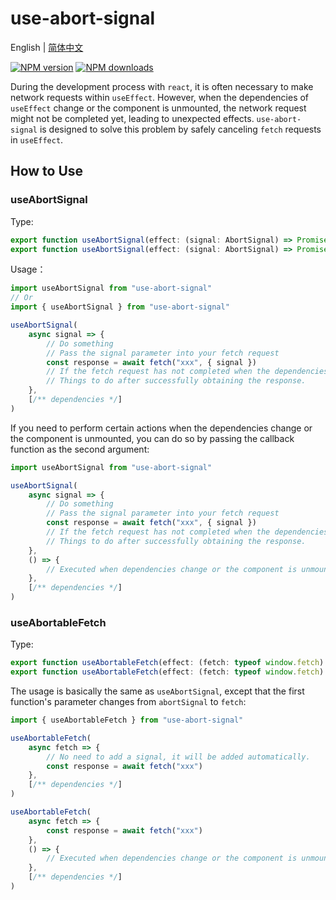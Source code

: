 # use-abort-signal

English | <a href="https://github.com/1adybug/use-abort-signal/blob/main/README.zh-CN.md">简体中文</a>

[![NPM version](https://img.shields.io/npm/v/use-abort-signal.svg?style=flat)](https://npmjs.org/package/use-abort-signal)
[![NPM downloads](https://img.shields.io/npm/dm/use-abort-signal)](https://npmjs.org/package/use-abort-signal)

During the development process with `react`, it is often necessary to make network requests within `useEffect`. However, when the dependencies of `useEffect` change or the component is unmounted, the network request might not be completed yet, leading to unexpected effects. `use-abort-signal` is designed to solve this problem by safely canceling `fetch` requests in `useEffect`.

## How to Use

### useAbortSignal

Type:

```typescript
export function useAbortSignal(effect: (signal: AbortSignal) => Promise<void>, deps?: DependencyList): void
export function useAbortSignal(effect: (signal: AbortSignal) => Promise<void>, callback: () => void, deps?: DependencyList): void
```

Usage：

```typescript
import useAbortSignal from "use-abort-signal"
// Or
import { useAbortSignal } from "use-abort-signal"

useAbortSignal(
    async signal => {
        // Do something
        // Pass the signal parameter into your fetch request
        const response = await fetch("xxx", { signal })
        // If the fetch request has not completed when the dependencies change or the component is unmounted, it will automatically cancel, and the code below will not be executed.
        // Things to do after successfully obtaining the response.
    },
    [/** dependencies */]
)
```

If you need to perform certain actions when the dependencies change or the component is unmounted, you can do so by passing the callback function as the second argument:

```typescript
import useAbortSignal from "use-abort-signal"

useAbortSignal(
    async signal => {
        // Do something
        // Pass the signal parameter into your fetch request
        const response = await fetch("xxx", { signal })
        // If the fetch request has not completed when the dependencies change or the component is unmounted, it will automatically cancel, and the code below will not be executed.
        // Things to do after successfully obtaining the response.
    },
    () => {
        // Executed when dependencies change or the component is unmounted.
    },
    [/** dependencies */]
)
```

### useAbortableFetch

Type:

```typescript
export function useAbortableFetch(effect: (fetch: typeof window.fetch) => Promise<void>, deps?: DependencyList): void
export function useAbortableFetch(effect: (fetch: typeof window.fetch) => Promise<void>, callback: () => void, deps?: DependencyList): void
```

The usage is basically the same as `useAbortSignal`, except that the first function's parameter changes from `abortSignal` to `fetch`:

```typescript
import { useAbortableFetch } from "use-abort-signal"

useAbortableFetch(
    async fetch => {
        // No need to add a signal, it will be added automatically.
        const response = await fetch("xxx")
    },
    [/** dependencies */]
)

useAbortableFetch(
    async fetch => {
        const response = await fetch("xxx")
    },
    () => {
        // Executed when dependencies change or the component is unmounted.
    },
    [/** dependencies */]
)
```
